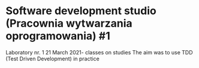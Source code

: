 # Software development studio (Pracownia wytwarzania oprogramowania) #1
Laboratory nr. 1 
21 March 2021- classes on studies
The aim was to use TDD (Test Driven Development) in practice
